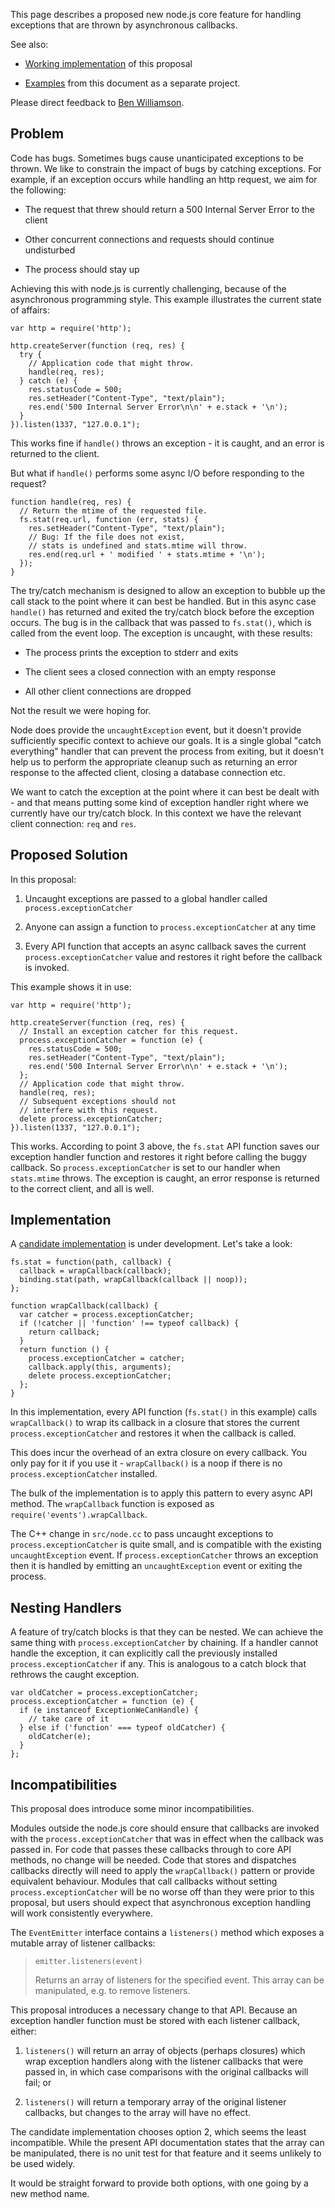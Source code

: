 This page describes a proposed new node.js core feature for handling exceptions that are thrown by asynchronous callbacks.

See also:

* [Working implementation][implementation] of this proposal

* [Examples][examples] from this document as a separate project.

Please direct feedback to [Ben Williamson](mailto:benw@pobox.com).

## Problem

Code has bugs. Sometimes bugs cause unanticipated exceptions to be thrown. We like to constrain the impact of bugs by catching exceptions. For example, if an exception occurs while handling an http request, we aim for the following:

* The request that threw should return a 500 Internal Server Error to the client

* Other concurrent connections and requests should continue undisturbed

* The process should stay up

Achieving this with node.js is currently challenging, because of the asynchronous programming style. This example illustrates the current state of affairs:

    var http = require('http');

    http.createServer(function (req, res) {
      try {
        // Application code that might throw.
        handle(req, res);
      } catch (e) {
        res.statusCode = 500;
        res.setHeader("Content-Type", "text/plain");
        res.end('500 Internal Server Error\n\n' + e.stack + '\n');
      }
    }).listen(1337, "127.0.0.1");

This works fine if `handle()` throws an exception - it is caught, and an error is returned to the client.

But what if `handle()` performs some async I/O before responding to the request?

    function handle(req, res) {
      // Return the mtime of the requested file.
      fs.stat(req.url, function (err, stats) {
        res.setHeader("Content-Type", "text/plain");
        // Bug: If the file does not exist,
        // stats is undefined and stats.mtime will throw.
        res.end(req.url + ' modified ' + stats.mtime + '\n');
      });
    }

The try/catch mechanism is designed to allow an exception to bubble up the call stack to the point where it can best be handled. But in this async case `handle()` has returned and exited the try/catch block before the exception occurs. The bug is in the callback that was passed to `fs.stat()`, which is called from the event loop. The exception is uncaught, with these results:

* The process prints the exception to stderr and exits

* The client sees a closed connection with an empty response

* All other client connections are dropped

Not the result we were hoping for.

Node does provide the `uncaughtException` event, but it doesn't provide sufficiently specific context to achieve our goals. It is a single global "catch everything" handler that can prevent the process from exiting, but it doesn't help us to perform the appropriate cleanup such as returning an error response to the affected client, closing a database connection etc.

We want to catch the exception at the point where it can best be dealt with - and that means putting some kind of exception handler right where we currently have our try/catch block. In this context we have the relevant client connection: `req` and `res`.

## Proposed Solution

In this proposal:

1. Uncaught exceptions are passed to a global handler called `process.exceptionCatcher`

2. Anyone can assign a function to `process.exceptionCatcher` at any time

3. Every API function that accepts an async callback saves the current `process.exceptionCatcher` value and restores it right before the callback is invoked.

This example shows it in use:

    var http = require('http');

    http.createServer(function (req, res) {
      // Install an exception catcher for this request.
      process.exceptionCatcher = function (e) {
        res.statusCode = 500;
        res.setHeader("Content-Type", "text/plain");
        res.end('500 Internal Server Error\n\n' + e.stack + '\n');
      };
      // Application code that might throw.
      handle(req, res);
      // Subsequent exceptions should not
      // interfere with this request.
      delete process.exceptionCatcher;
    }).listen(1337, "127.0.0.1");

This works. According to point 3 above, the `fs.stat` API function saves our exception handler function and restores it right before calling the buggy callback. So `process.exceptionCatcher` is set to our handler when `stats.mtime` throws. The exception is caught, an error response is returned to the correct client, and all is well.

## Implementation

A [candidate implementation][implementation] is under development. Let's take a look:

    fs.stat = function(path, callback) {
      callback = wrapCallback(callback);
      binding.stat(path, wrapCallback(callback || noop));
    };

    function wrapCallback(callback) {
      var catcher = process.exceptionCatcher;
      if (!catcher || 'function' !== typeof callback) {
        return callback;
      }
      return function () {
        process.exceptionCatcher = catcher;
        callback.apply(this, arguments);
        delete process.exceptionCatcher;
      };
    }

In this implementation, every API function (`fs.stat()` in this example) calls `wrapCallback()` to wrap its callback in a closure that stores the current `process.exceptionCatcher` and restores it when the callback is called.

This does incur the overhead of an extra closure on every callback. You only pay for it if you use it - `wrapCallback()` is a noop if there is no `process.exceptionCatcher` installed.

The bulk of the implementation is to apply this pattern to every async API method. The `wrapCallback` function is exposed as `require('events').wrapCallback`.

The C++ change in `src/node.cc` to pass uncaught exceptions to `process.exceptionCatcher` is quite small, and is compatible with the existing `uncaughtException` event. If `process.exceptionCatcher` throws an exception then it is handled by emitting an `uncaughtException` event or exiting the process.

## Nesting Handlers

A feature of try/catch blocks is that they can be nested. We can achieve the same thing with `process.exceptionCatcher` by chaining. If a handler cannot handle the exception, it can explicitly call the previously installed `process.exceptionCatcher` if any. This is analogous to a catch block that rethrows the caught exception. 

    var oldCatcher = process.exceptionCatcher;
    process.exceptionCatcher = function (e) {
      if (e instanceof ExceptionWeCanHandle) {
        // take care of it
      } else if ('function' === typeof oldCatcher) {
        oldCatcher(e);
      } 
    };

## Incompatibilities

This proposal does introduce some minor incompatibilities.

Modules outside the node.js core should ensure that callbacks are invoked with the `process.exceptionCatcher` that was in effect when the callback was passed in. For code that passes these callbacks through to core API methods, no change will be needed. Code that stores and dispatches callbacks directly will need to apply the `wrapCallback()` pattern or provide equivalent behaviour. Modules that call callbacks without setting `process.exceptionCatcher` will be no worse off than they were prior to this proposal, but users should expect that asynchronous exception handling will work consistently everywhere.

The `EventEmitter` interface contains a `listeners()` method which exposes a mutable array of listener callbacks:

> `emitter.listeners(event)`
> 
> Returns an array of listeners for the specified event. This array can be
> manipulated, e.g. to remove listeners.

This proposal introduces a necessary change to that API. Because an exception handler function must be stored with each listener callback, either:

1. `listeners()` will return an array of objects (perhaps closures) which wrap exception handlers along with the listener callbacks that were passed in, in which case comparisons with the original callbacks will fail; or

2. `listeners()` will return a temporary array of the original listener callbacks, but changes to the array will have no effect.

The candidate implementation chooses option 2, which seems the least incompatible. While the present API documentation states that the array can be manipulated, there is no unit test for that feature and it seems unlikely to be used widely.

It would be straight forward to provide both options, with one going by a new method name.

[implementation]: https://github.com/benw/node
[examples]: https://github.com/benw/async-catch-examples